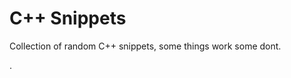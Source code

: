 C++ Snippets
==========================================

Collection of random C++ snippets, some things work some dont. 

.


